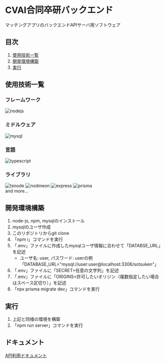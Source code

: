 # CVAI合同卒研バックエンド
マッチングアプリのバックエンドAPIサーバ用ソフトウェア

## 目次
1. [使用技術一覧](#使用技術一覧)
1. [開発環境構築](#開発環境構築)
1. [実行](#実行)

## 使用技術一覧
### フレームワーク
<div>
    <img alt="nodejs" src="https://img.shields.io/badge/-Node.js-339933.svg?logo=node.js">
</div>

### ミドルウェア
<div>
    <img alt="mysql" src="https://img.shields.io/badge/-Mysql-4479A1.svg?logo=mysql">
</div>

### 言語
<div>
    <img alt="typescript" src="https://img.shields.io/badge/-Typescript-007ACC.svg?logo=typescript">
</div>

### ライブラリ
<div>
    <img alt="tsnode" src="https://img.shields.io/badge/-tsnode-3178C6.svg?logo=tsnode">
    <img alt="nodmeon" src="https://img.shields.io/badge/-nodemon-76D04B.svg?logo=nodemon">
    <img alt="express" src="https://img.shields.io/badge/-Express-000000.svg?logo=express">
    <img alt="prisma" src="https://img.shields.io/badge/-Prisma-2D3748.svg?logo=prisma">
</div>
and more...

## 開発環境構築
1. node-js, npm, mysqlのインストール
1. mysqlのユーザ作成
1. このリポジトリからgit clone
1. 「npm i」コマンドを実行
1. 「.env」ファイルに作成したmysqlユーザ情報に合わせて「DATABSE_URL」を記述
    - ユーザ名: user, パスワード: userの例 「DATABASE_URL="mysql://user:user@localhost:3306/sotsuken"」
1. 「.env」ファイルに「SECRET=任意の文字列」を記述
1. 「.env」ファイルに「ORIGINS=許可したいオリジン（複数指定したい場合はスペース区切り）」を記述
1. 「npx prisma migrate dev」コマンドを実行

## 実行
1. 上記と同様の環境を構築
1. 「npm run server」コマンドを実行

## ドキュメント
[API利用ドキュメント](docments/api.md)
